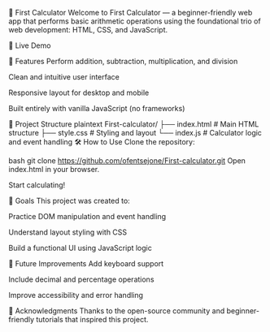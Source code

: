 🧮 First Calculator
Welcome to First Calculator — a beginner-friendly web app that performs basic arithmetic operations using the foundational trio of web development: HTML, CSS, and JavaScript.

🔗 Live Demo

🚀 Features
Perform addition, subtraction, multiplication, and division

Clean and intuitive user interface

Responsive layout for desktop and mobile

Built entirely with vanilla JavaScript (no frameworks)

📁 Project Structure
plaintext
First-calculator/
├── index.html       # Main HTML structure
├── style.css        # Styling and layout
└── index.js         # Calculator logic and event handling
🛠️ How to Use
Clone the repository:

bash
git clone https://github.com/ofentsejone/First-calculator.git
Open index.html in your browser.

Start calculating!

🎯 Goals
This project was created to:

Practice DOM manipulation and event handling

Understand layout styling with CSS

Build a functional UI using JavaScript logic

📌 Future Improvements
Add keyboard support

Include decimal and percentage operations

Improve accessibility and error handling

🙌 Acknowledgments
Thanks to the open-source community and beginner-friendly tutorials that inspired this project.
